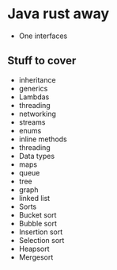 # Java rust away

* One interfaces


## Stuff to cover

* inheritance
* generics
* Lambdas
* threading
* networking
* streams
* enums
* inline methods
* threading
* Data types
 * maps
 * queue
 * tree
 * graph
 * linked list
* Sorts
 * Bucket sort
 * Bubble sort
 * Insertion sort
 * Selection sort
 * Heapsort
 * Mergesort
